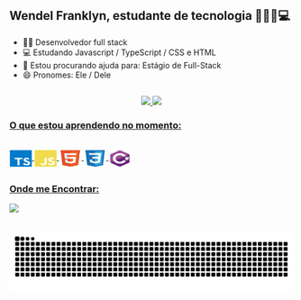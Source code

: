 ## Wendel Franklyn, estudante de tecnologia 👨🏻‍💻💻

- 👨‍💻 Desenvolvedor full stack 
- 💻 Estudando Javascript / TypeScript / CSS e HTML
- 🤔 Estou procurando ajuda para: Estágio de Full-Stack
- 😄 Pronomes: Ele / Dele
##

<div align="center">
  <a href="https://github.com/WendelFranklyn">
  <img height="180em" src="https://github-readme-stats.vercel.app/api?username=WendelFranklyn&theme=tokyonight&rank_icon=github&card_width=300&show_icons=true&bg_color=90,000000,040449&include_all_commits=true&count_private=true" />
  <img height="180em" src="https://github-readme-stats.vercel.app/api/top-langs/?username=WendelFranklyn&theme=tokyonight&layout=compact&langs_count=7&bg_color=90,000000,040449"/>
</div>
   
  <h3>O que estou aprendendo no momento:</h3>
  <div style="display: inline_block"><br>
   <img align="center" alt="WendelFranklyn-Ts" height="30" width="40" src="https://raw.githubusercontent.com/devicons/devicon/master/icons/typescript/typescript-plain.svg"> 
  <img align="center" alt="WendelFranklyn-Js" height="30" width="40" src="https://raw.githubusercontent.com/devicons/devicon/master/icons/javascript/javascript-plain.svg">
  <img align="center" alt="WendelFranklyn-HTML" height="30" width="40" src="https://raw.githubusercontent.com/devicons/devicon/master/icons/html5/html5-original.svg">
  <img align="center" alt="WendelFranklyn-CSS" height="30" width="40" src="https://raw.githubusercontent.com/devicons/devicon/master/icons/css3/css3-original.svg">
  <img align="center" alt="WendelFranklyn-Csharp" height="30" width="40" src="https://raw.githubusercontent.com/devicons/devicon/master/icons/csharp/csharp-original.svg">  
</div>

  
##
<h3>Onde me Encontrar:</h3>
  <div>
   <a href = "https://www.linkedin.com/in/wendel-franklyn-77932b1a7" target="_blank"><img src="https://img.shields.io/badge/-LinkedIn-%230077b5?style=for-the-badge&logo=linkedin&logoColor=white" targe="_blank"></a>
  </div>

  ##
<div>
<picture>
  <source media="(prefers-color-scheme: dark)" srcset="https://raw.githubusercontent.com/WendelFranklyn/WendelFranklyn/output/github-contribution-grid-snake-dark.svg">
  <source media="(prefers-color-scheme: light)" srcset="https://raw.githubusercontent.com/WendelFranklyn/WendelFranklyn/output/github-contribution-grid-snake.svg">
  <img alt="github contribution grid snake animation" src="https://raw.githubusercontent.com/WendelFranklyn/WendelFranklyn/output/github-contribution-grid-snake.svg">
</picture>
</div>


  
